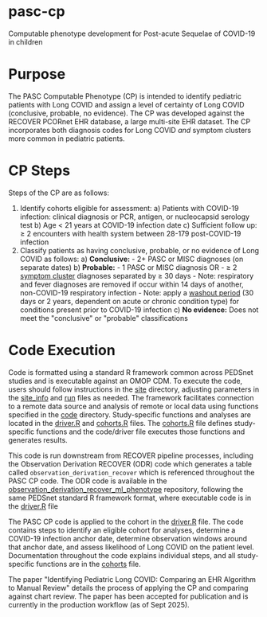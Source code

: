 # pasc-cp
Computable phenotype development for Post-acute Sequelae of COVID-19 in children


# Purpose

The PASC Computable Phenotype (CP) is intended to identify pediatric patients with Long COVID and assign a level of certainty of Long COVID (conclusive, probable, no evidence). The CP was developed against the RECOVER PCORnet EHR database, a large multi-site EHR dataset. The CP incorporates both diagnosis codes for Long COVID *and* symptom clusters more common in pediatric patients.

# CP Steps

Steps of the CP are as follows:

1) Identify cohorts eligible for assessment:
    a) Patients with COVID-19 infection: clinical diagnosis or PCR, antigen, or nucleocapsid serology test
    b) Age < 21 years at COVID-19 infection date
    c) Sufficient follow up: $\geq$ 2 encounters with health system between 28-179 post-COVID-19 infection
2) Classify patients as having conclusive, probable, or no evidence of Long COVID as follows:
    a) **Conclusive:** 
        - 2+ PASC or MISC diagnoses (on separate dates)
    b) **Probable:**
        - 1 PASC or MISC diagnosis OR
        - $\geq$ 2 [symptom cluster](rules_application/specs/cluster_master_pasc.csv) diagnoses separated by $\geq$ 30 days
            - Note: respiratory and fever diagnoses are removed if occur within 14 days of another, non-COVID-19 respiratory infection
            - Note: apply a [washout period](rules_application/specs/cluster_master_pasc_washout.csv) (30 days or 2 years, dependent on acute or chronic condition type) for conditions present prior to COVID-19 infection
    c) **No evidence:** Does not meet the "conclusive" or "probable" classifications

# Code Execution

Code is formatted using a standard R framework common across PEDSnet studies and is executable against an OMOP CDM. To execute the code, users should follow instructions in the [site](rules_application/site) directory, adjusting parameters in the [site_info](rules_application/site/site_info.R) and [run](rules_application/site/run.R) files as needed. The framework facilitates connection to a remote data source and analysis of remote or local data using functions specified in the [code](rules_application/code) directory. Study-specific functions and analyses are located in the [driver.R](rules_application/code/driver.R) and [cohorts.R](rules_application/code/cohorts.R) files. The [cohorts.R](rules_application/code/cohorts.R) file defines study-specific functions and the code/driver file executes those functions and generates results.

This code is run downstream from RECOVER pipeline processes, including the Observation Derivation RECOVER (ODR) code which generates a table called `observation_derivation_recover` which is referenced throughout the PASC CP code. The ODR code is available in the [observation_derivation_recover_ml_phenotype](https://github.com/PEDSnet/PASC/tree/main/observation_derivation_recover_ml_phenotype) repository, following the same PEDSnet standard R framework format, where executable code is in the [driver.R](https://github.com/PEDSnet/PASC/blob/main/observation_derivation_recover_ml_phenotype/code/driver.R) file


The PASC CP code is applied to the cohort in the [driver.R](code/driver.R) file. The code contains steps to identify an eligible cohort for analyses, determine a COVID-19 infection anchor date, determine observation windows around that anchor date, and assess likelihood of Long COVID on the patient level. Documentation throughout the code explains individual steps, and all study-specific functions are in the [cohorts](rules_application/code/cohorts.R) file. 

The paper "Identifying Pediatric Long COVID: Comparing an EHR Algorithm to Manual Review" details the process of applying the CP and comparing against chart review. The paper has been accepted for publication and is currently in the production workflow (as of Sept 2025).